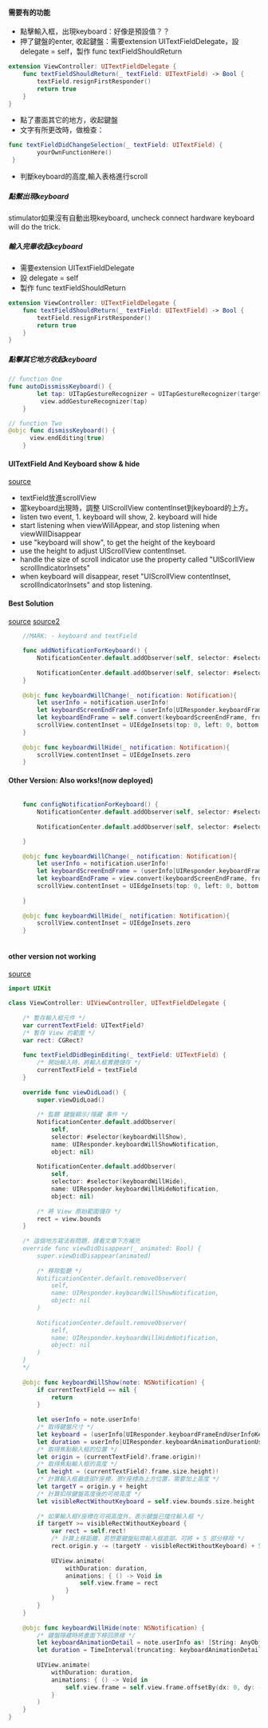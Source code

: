 #### 需要有的功能
- 點擊輸入框，出現keyboard：好像是預設值？？
- 押了鍵盤的enter, 收起鍵盤：需要extension UITextFieldDelegate，設 delegate = self，製作 func textFieldShouldReturn
```swift
extension ViewController: UITextFieldDelegate {
    func textFieldShouldReturn(_ textField: UITextField) -> Bool {
        textField.resignFirstResponder()
        return true
    }
}
```
- 點了畫面其它的地方，收起鍵盤
- 文字有所更改時，做檢查：
```Swift
func textFieldDidChangeSelection(_ textField: UITextField) {
        yourOwnFunctionHere()
 }
```
- 判斷keyboard的高度,輸入表格進行scroll





##### 點繫出現keyboard
stimulator如果沒有自動出現keyboard, uncheck connect hardware keyboard will do the trick.

##### 輸入完畢收起keyboard
- 需要extension UITextFieldDelegate
- 設 delegate = self
- 製作 func textFieldShouldReturn

```swift
extension ViewController: UITextFieldDelegate {
    func textFieldShouldReturn(_ textField: UITextField) -> Bool {
        textField.resignFirstResponder()
        return true
    }
}
```

##### 點擊其它地方收起keyboard

```Swift
// function One
func autoDissmissKeyboard() {
        let tap: UITapGestureRecognizer = UITapGestureRecognizer(target: self, action: #selector(dismissKeyboard))
         view.addGestureRecognizer(tap)
    }

// function Two
@objc func dismissKeyboard() {
      view.endEditing(true)
    }
```

#### UITextField And Keyboard show & hide
[source](https://www.youtube.com/watch?v=kD6vw0hp5WU&t=682)
- textField放進scrollView
- 當keyboard出現時，調整 UIScrollView contentInset到keyboard的上方。
- listen two event, 1. keyboard will show, 2. keyboard will hide
- start listening when viewWillAppear, and stop listening when viewWillDisappear
- use "keyboard will show", to get the height of the keyboard
- use the height to adjust UIScrollView contentInset.
- handle the size of scroll indicator use the property called "UIScorllView scrollIndicatorInsets"
- when keyboard will disappear, reset "UIScrollView contentInset, scrollIndicatorInsets" and stop listening.


#### Best Solution
[source](https://www.youtube.com/watch?v=D3sxanj3vd8)
[source2](https://stackoverflow.com/questions/29903893/swift-get-keyboard-input-as-the-user-is-typing)

```Swift
    //MARK: - keyboard and textField
    
    func addNotificationForKeyboard() {
        NotificationCenter.default.addObserver(self, selector: #selector(keyboardWillChange), name: UIResponder.keyboardWillChangeFrameNotification, object: nil)
        
        NotificationCenter.default.addObserver(self, selector: #selector(keyboardWillHide), name: UIResponder.keyboardWillHideNotification, object: nil)
    }
    
    @objc func keyboardWillChange(_ notification: Notification){
        let userInfo = notification.userInfo!
        let keyboardScreenEndFrame = (userInfo[UIResponder.keyboardFrameEndUserInfoKey] as! NSValue).cgRectValue
        let keyboardEndFrame = self.convert(keyboardScreenEndFrame, from: self)
        scrollView.contentInset = UIEdgeInsets(top: 0, left: 0, bottom: keyboardEndFrame.height, right: 0)
    }
    
    @objc func keyboardWillHide(_ notification: Notification){
        scrollView.contentInset = UIEdgeInsets.zero
    }

```

#### Other Version: Also works!(now deployed)
```Swift
 
    func configNotificationForKeyboard() {
        NotificationCenter.default.addObserver(self, selector: #selector(keyboardWillChange), name: UIResponder.keyboardWillShowNotification, object: nil)
       
        NotificationCenter.default.addObserver(self, selector: #selector(keyboardWillHide), name: UIResponder.keyboardWillHideNotification, object: nil)

    }
    
    @objc func keyboardWillChange(_ notification: Notification){
        let userInfo = notification.userInfo!
        let keyboardScreenEndFrame = (userInfo[UIResponder.keyboardFrameEndUserInfoKey] as! NSValue).cgRectValue
        let keyboardEndFrame = view.convert(keyboardScreenEndFrame, from: self.view)
        scrollView.contentInset = UIEdgeInsets(top: 0, left: 0, bottom: keyboardEndFrame.height, right: 0)
   
    }
    
    @objc func keyboardWillHide(_ notification: Notification){
        scrollView.contentInset = UIEdgeInsets.zero
    }
    
```
#### other version not working
[source](https://blog.jiebu-lang.com/move-view-with-keyboard-using-swift/)

```Swift
import UIKit

class ViewController: UIViewController, UITextFieldDelegate {
    
    /* 暫存輸入框元件 */
    var currentTextField: UITextField?
    /* 暫存 View 的範圍 */
    var rect: CGRect?
    
    func textFieldDidBeginEditing(_ textField: UITextField) {
        /* 開始輸入時，將輸入框實體儲存 */
        currentTextField = textField
    }
     
    override func viewDidLoad() {
        super.viewDidLoad()
        
        /* 監聽 鍵盤顯示/隱藏 事件 */
        NotificationCenter.default.addObserver(
            self,
            selector: #selector(keyboardWillShow),
            name: UIResponder.keyboardWillShowNotification,
            object: nil)
        
        NotificationCenter.default.addObserver(
            self,
            selector: #selector(keyboardWillHide),
            name: UIResponder.keyboardWillHideNotification,
            object: nil)
        
        /* 將 View 原始範圍儲存 */
        rect = view.bounds
    }
    
    /* 這個地方寫法有問題，請看文章下方補充
    override func viewDidDisappear(_ animated: Bool) {
        super.viewDidDisappear(animated)
        
        /* 移除監聽 */
        NotificationCenter.default.removeObserver(
            self,
            name: UIResponder.keyboardWillShowNotification,
            object: nil
        )
        
        NotificationCenter.default.removeObserver(
            self,
            name: UIResponder.keyboardWillHideNotification,
            object: nil
        )
    }
    */
     
    @objc func keyboardWillShow(note: NSNotification) {
        if currentTextField == nil {
            return
        }
        
        let userInfo = note.userInfo!
        /* 取得鍵盤尺寸 */
        let keyboard = (userInfo[UIResponder.keyboardFrameEndUserInfoKey] as! NSValue).cgRectValue.size
        let duration = userInfo[UIResponder.keyboardAnimationDurationUserInfoKey] as! Double
        /* 取得焦點輸入框的位置 */
        let origin = (currentTextField?.frame.origin)!
        /* 取得焦點輸入框的高度 */
        let height = (currentTextField?.frame.size.height)!
        /* 計算輸入框最底部Y座標，原Y座標為上方位置，需要加上高度 */
        let targetY = origin.y + height
        /* 計算扣除鍵盤高度後的可視高度 */
        let visibleRectWithoutKeyboard = self.view.bounds.size.height - keyboard.height
        
        /* 如果輸入框Y座標在可視高度外，表示鍵盤已擋住輸入框 */
        if targetY >= visibleRectWithoutKeyboard {
            var rect = self.rect!
            /* 計算上移距離，若想要鍵盤貼齊輸入框底部，可將 + 5 部分移除 */
            rect.origin.y -= (targetY - visibleRectWithoutKeyboard) + 5
            
            UIView.animate(
                withDuration: duration,
                animations: { () -> Void in
                    self.view.frame = rect
                }
            )
        }
    }
     
    @objc func keyboardWillHide(note: NSNotification) {
        /* 鍵盤隱藏時將畫面下移回原樣 */
        let keyboardAnimationDetail = note.userInfo as! [String: AnyObject]
        let duration = TimeInterval(truncating: keyboardAnimationDetail[UIResponder.keyboardAnimationDurationUserInfoKey]! as! NSNumber)
        
        UIView.animate(
            withDuration: duration,
            animations: { () -> Void in
                self.view.frame = self.view.frame.offsetBy(dx: 0, dy: -self.view.frame.origin.y)
            }
        )
    }
}
```
